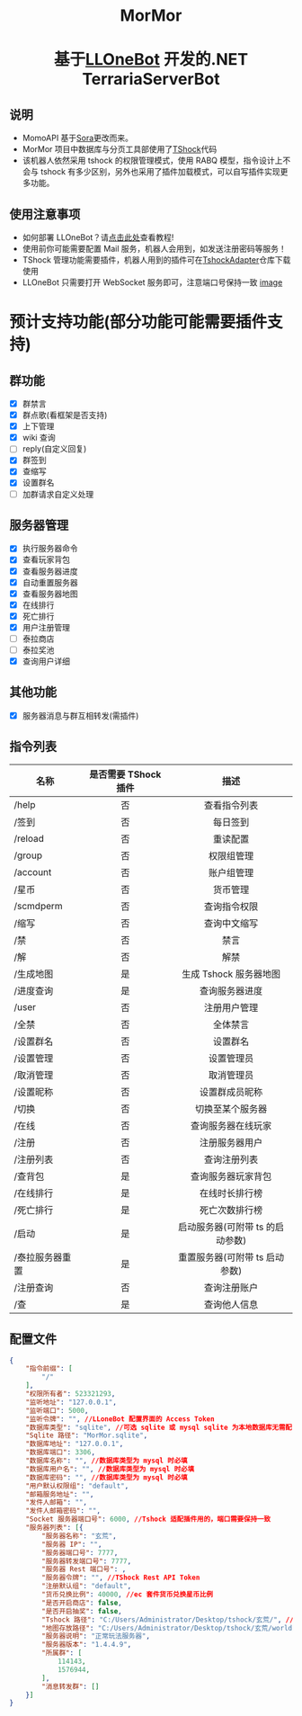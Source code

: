 <div align="center">
  
# MorMor

# 基于[LLOneBot](https://github.com/LLOneBot/LLOneBot) 开发的.NET TerrariaServerBot

</div>

## 说明

- MomoAPI 基于[Sora](https://github.com/Hoshikawa-Kaguya/Sora)更改而来。
- MorMor 项目中数据库与分页工具部使用了[TShock](https://github.com/Pryaxis/TShock)代码
- 该机器人依然采用 tshock 的权限管理模式，使用 RABQ 模型，指令设计上不会与 tshock 有多少区别，另外也采用了插件加载模式，可以自写插件实现更多功能。

## 使用注意事项

- 如何部署 LLOneBot？请[点击此处](https://llonebot.github.io/zh-CN/guide/getting-started)查看教程!
- 使用前你可能需要配置 Mail 服务，机器人会用到，如发送注册密码等服务！
- TShock 管理功能需要插件，机器人用到的插件可在[TshockAdapter](https://github.com/dalaoshus/TShockAdapter)仓库下载使用
- LLOneBot 只需要打开 WebSocket 服务即可，注意端口号保持一致
  [image](setting.png)

# 预计支持功能(部分功能可能需要插件支持)

## 群功能

- [x] 群禁言
- [x] 群点歌(看框架是否支持)
- [x] 上下管理
- [x] wiki 查询
- [ ] reply(自定义回复)
- [x] 群签到
- [x] 查缩写
- [x] 设置群名
- [ ] 加群请求自定义处理

## 服务器管理

- [x] 执行服务器命令
- [x] 查看玩家背包
- [x] 查看服务器进度
- [x] 自动重置服务器
- [x] 查看服务器地图
- [x] 在线排行
- [x] 死亡排行
- [x] 用户注册管理
- [ ] 泰拉商店
- [ ] 泰拉奖池
- [x] 查询用户详细

## 其他功能

- [x] 服务器消息与群互相转发(需插件)

## 指令列表

| 名称            | 是否需要 TShock 插件 |               描述               |
| --------------- | :------------------: | :------------------------------: |
| /help           |          否          |           查看指令列表           |
| /签到           |          否          |             每日签到             |
| /reload         |          否          |             重读配置             |
| /group          |          否          |            权限组管理            |
| /account        |          否          |            账户组管理            |
| /星币           |          否          |             货币管理             |
| /scmdperm       |          否          |           查询指令权限           |
| /缩写           |          否          |           查询中文缩写           |
| /禁             |          否          |               禁言               |
| /解             |          否          |               解禁               |
| /生成地图       |          是          |      生成 Tshock 服务器地图      |
| /进度查询       |          是          |          查询服务器进度          |
| /user           |          否          |           注册用户管理           |
| /全禁           |          否          |             全体禁言             |
| /设置群名       |          否          |             设置群名             |
| /设置管理       |          否          |            设置管理员            |
| /取消管理       |          否          |            取消管理员            |
| /设置昵称       |          否          |          设置群成员昵称          |
| /切换           |          否          |         切换至某个服务器         |
| /在线           |          否          |        查询服务器在线玩家        |
| /注册           |          否          |          注册服务器用户          |
| /注册列表       |          否          |           查询注册列表           |
| /查背包         |          是          |        查询服务器玩家背包        |
| /在线排行       |          是          |          在线时长排行榜          |
| /死亡排行       |          是          |          死亡次数排行榜          |
| /启动           |          是          | 启动服务器(可附带 ts 的启动参数) |
| /泰拉服务器重置 |          是          |  重置服务器(可附带 ts 启动参数)  |
| /注册查询       |          否          |           查询注册账户           |
| /查             |          是          |           查询他人信息           |

## 配置文件

```json
{
	"指令前缀": [
		"/"
	],
	"权限所有者": 523321293,
	"监听地址": "127.0.0.1",
	"监听端口": 5000,
	"监听令牌": "", //LLoneBot 配置界面的 Access Token
	"数据库类型": "sqlite", //可选 sqlite 或 mysql sqlite 为本地数据库无需配置相关 mysql
	"Sqlite 路径": "MorMor.sqlite",
	"数据库地址": "127.0.0.1",
	"数据库端口": 3306,
	"数据库名称": "", //数据库类型为 mysql 时必填
	"数据库用户名": "", //数据库类型为 mysql 时必填
	"数据库密码": "", //数据库类型为 mysql 时必填
	"用户默认权限组": "default",
	"邮箱服务地址": "",
	"发件人邮箱": "",
	"发件人邮箱密码": "",
	"Socket 服务器端口号": 6000, //Tshock 适配插件用的，端口需要保持一致
	"服务器列表": [{
		"服务器名称": "玄荒",
		"服务器 IP": "",
		"服务器端口号": 7777,
		"服务器转发端口号": 7777,
		"服务器 Rest 端口号": ,
		"服务器令牌": "", //TShock Rest API Token
		"注册默认组": "default",
		"货币兑换比例": 40000, //ec 套件货币兑换星币比例
		"是否开启商店": false,
		"是否开启抽奖": false,
		"Tshock 路径": "C:/Users/Administrator/Desktop/tshock/玄荒/", //tshock 路径
		"地图存放路径": "C:/Users/Administrator/Desktop/tshock/玄荒/world/玄荒.wld", //地图路径
		"服务器说明": "正常玩法服务器",
		"服务器版本": "1.4.4.9",
		"所属群": [
			114143,
			1576944,
		],
		"消息转发群": []
	}]
}
```
